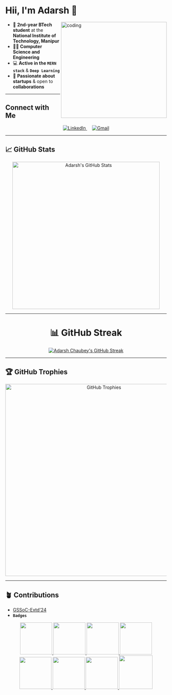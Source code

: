 # Hii, I'm Adarsh 👋
<img align="right" alt="coding" height="300" width="330" src="https://user-images.githubusercontent.com/74038190/229223263-cf2e4b07-2615-4f87-9c38-e37600f8381a.gif">

- 🌟 **2nd-year BTech student** at the **National Institute of Technology, Manipur**  
- 👨‍💻 **Computer Science and Engineering**  
- 💻 **Active in the `MERN stack`** & **`Deep Learning`**  
- 🚀 **Passionate about startups** & open to **collaborations**

---

## **Connect with Me**
<p align="center">
<a href="https://www.linkedin.com/in/adarsh-chaubey/" target="_blank">
<img src="https://img.shields.io/badge/LinkedIn-0077B5?style=for-the-badge&logo=linkedin&logoColor=white" alt="LinkedIn" />
</a> &nbsp;&nbsp;&nbsp;  
<a href="mailto:0310adarshchaubey@gmail.com" target="_blank">
<img src="https://img.shields.io/badge/Gmail-D14836?style=for-the-badge&logo=gmail&logoColor=white" alt="Gmail" />
</a>  
</p>

---

## 📈 GitHub Stats

<p align="center">
  <img src="https://github-readme-stats.vercel.app/api?username=Adarsh-Chaubey03&show_icons=true&theme=chartreuse-dark&include_all_commits=true&count_private=true" alt="Adarsh's GitHub Stats" width="460" />
</p>


---

<div align="center">
  <h1>📊 GitHub Streak</h1>
  <a href="https://github.com/Adarsh-Chaubey03">
    <img src="https://streak-stats.demolab.com?user=Adarsh-Chaubey03&theme=dark&hide_border=true" alt="Adarsh Chaubey's GitHub Streak" />
  </a>
</div>



---

## 🏆 GitHub Trophies

<p align="center">
  <img src="https://github-profile-trophy.vercel.app/?username=Adarsh-Chaubey03&theme=darkhub&no-frame=true&row=1&column=6" alt="GitHub Trophies" width="600" />
</p>

---

## 🪴 Contributions
- [GSSoC-Extd'24](https://github.com/GSSoC24)  
- **`Badges`**  

<div style='display:flex; align-items:center; gap: 10px;' align='center'><a href="https://gssoc.girlscript.tech/leaderboard">
<img src="https://raw.githubusercontent.com/GSSoC24/Postman-Challenge/main/docs/assets/Postman%20White.png" width="100px" height="100px" />
<img src="https://raw.githubusercontent.com/GSSoC24/Hack-Web3Conf/refs/heads/main/assets/Hack-Web3Conf%202024%20Badge%20(2).png" width="100px" height="100px" />
  <img src="https://raw.githubusercontent.com/GSSoC24/Postman-Challenge/main/docs/assets/1.png" width="100px" height="100px" />
  <img src="https://raw.githubusercontent.com/GSSoC24/Postman-Challenge/main/docs/assets/2.png" width="100px" height="100px" />
  <img src="https://raw.githubusercontent.com/GSSoC24/Postman-Challenge/main/docs/assets/3.png" width="100px" height="100px" />
  <img src="https://raw.githubusercontent.com/GSSoC24/Postman-Challenge/main/docs/assets/4.png" width="100px" height="100px" />
  <img src="https://raw.githubusercontent.com/GSSoC24/Postman-Challenge/main/docs/assets/5.png" width="100px" height="100px" />
  <img src="https://raw.githubusercontent.com/GSSoC24/Postman-Challenge/main/docs/assets/6.png" width="105px" height="105px" />


</div>

